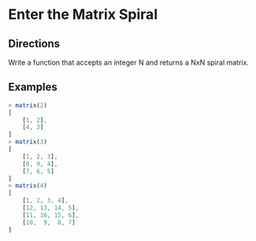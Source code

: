 # Enter the Matrix Spiral

## Directions
Write a function that accepts an integer N and returns a NxN spiral matrix.

## Examples
```javascript
> matrix(2)
[
    [1, 2],
    [4, 3]
]
> matrix(3)
[
    [1, 2, 3],
    [8, 9, 4],
    [7, 6, 5]
]
> matrix(4)
[
    [1, 2, 3, 4],
    [12, 13, 14, 5],
    [11, 16, 15, 6],
    [10,  9,  8, 7]
]
```